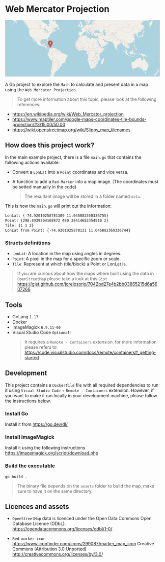 # Web Mercator Projection

![WorldMap](https://github.com/jorelosorio/web-mercator-projection/blob/main/assets/cover.png?raw=true)

A Go project to explore the `Math` to calculate and present data in a map using the `Web Mercator Projection`.

> To get more information about this topic, please look at the following references: 

- https://en.wikipedia.org/wiki/Web_Mercator_projection
- https://www.maptiler.com/google-maps-coordinates-tile-bounds-projection/#3/15.00/50.00
- https://wiki.openstreetmap.org/wiki/Slippy_map_tilenames

## How does this project work?

In the main example project, there is a file `main.go` that contains the following actions available:

- Convert a `LonLat` into a `Point` coordinates and vice versa.

- A function to add a `Red-Marker` into a map image. (The coordinates must be setted manually in the code)
    > The resultant image will be stored in a folder named `data`.

This is how the `main.go` will print out the information:

    LonLat: {-74.92010258781309 11.045882360336755}
    Point: {298.8939304168872 480.38414652354516 2}
    Tile: {1 1 2}
    LonLat from Point: {-74.9201025878131 11.045882360336744}

### Structs definitions

- `LonLat`: A location in the map using angles in degrees.
- `Point`: A pixel in the map for a specific zoom or scale.
- `Tile`: Represent at which (tile/block) a Point or LonLat is.

> If you are curious about how the maps where built using the data in `OpenStreetMap` please take a look at this `Gist` https://gist.github.com/jorelosorio/7042bd27e4b2bb03865215d6a5607266

## Tools

- GoLang `1.17`
- Docker
- ImageMagick `6.9.11-60`
- Visual Studio Code `Optional!`
    > It requires a `Remote - Containers` extension. for more information please refers to: https://code.visualstudio.com/docs/remote/containers#_getting-started

## Development

This project contains a `Dockerfile` file with all required dependencies to run it using `Visual Studio Code` + `Remote - Containers` extension.
However, if you want to make it run locally in your development machine, please follow the instructions below.

### Install Go

Install it from https://go.dev/dl/

### Install ImageMagick

Install it using the following instructions https://imagemagick.org/script/download.php

### Build the executable

    go build .

> The binary file depends on the `assets` folder to build the map, make sure to have it on the same directory.

## Licences and assets

- `OpenStreetMap` data is licenced under the Open Data Commons Open Database Licence (ODbL). https://opendatacommons.org/licenses/odbl/1-0/

- `Red marker icon` https://www.iconfinder.com/icons/299087/marker_map_icon Creative Commons (Attribution 3.0 Unported) http://creativecommons.org/licenses/by/3.0/